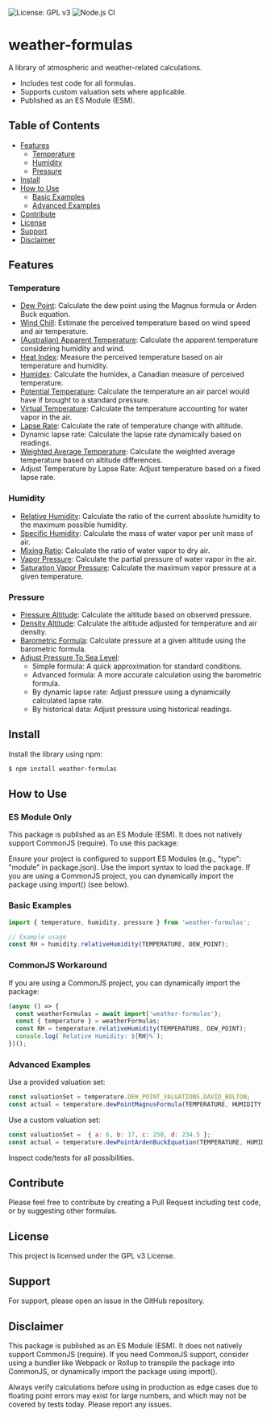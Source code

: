 ![License: GPL v3](https://img.shields.io/badge/License-GPLv3-blue.svg) ![Node.js CI](https://github.com/oyve/weather-formulas/workflows/Node.js%20CI/badge.svg?branch=main)

# weather-formulas
A library of atmospheric and weather-related calculations.

- Includes test code for all formulas.
- Supports custom valuation sets where applicable.
- Published as an ES Module (ESM).

## Table of Contents
- [Features](#features)
  - [Temperature](#temperature)
  - [Humidity](#humidity)
  - [Pressure](#pressure)
- [Install](#install)
- [How to Use](#how-to-use)
  - [Basic Examples](#basic-examples)
  - [Advanced Examples](#advanced-examples)
- [Contribute](#contribute)
- [License](#license)
- [Support](#support)
- [Disclaimer](#disclaimer)

## Features

### Temperature
- [Dew Point](https://en.wikipedia.org/wiki/Dew_point): Calculate the dew point using the Magnus formula or Arden Buck equation.
- [Wind Chill](https://en.wikipedia.org/wiki/Wind_chill#North_American_and_United_Kingdom_wind_chill_index): Estimate the perceived temperature based on wind speed and air temperature.
- [(Australian) Apparent Temperature](https://en.wikipedia.org/wiki/Wind_chill#Australian_apparent_temperature): Calculate the apparent temperature considering humidity and wind.
- [Heat Index](https://en.wikipedia.org/wiki/Heat_index): Measure the perceived temperature based on air temperature and humidity.
- [Humidex](https://en.wikipedia.org/wiki/Humidex): Calculate the humidex, a Canadian measure of perceived temperature.
- [Potential Temperature](https://en.wikipedia.org/wiki/Potential_temperature): Calculate the temperature an air parcel would have if brought to a standard pressure.
- [Virtual Temperature](https://en.wikipedia.org/wiki/Virtual_temperature): Calculate the temperature accounting for water vapor in the air.
- [Lapse Rate](https://en.wikipedia.org/wiki/Lapse_rate): Calculate the rate of temperature change with altitude.
- Dynamic lapse rate: Calculate the lapse rate dynamically based on readings.
- [Weighted Average Temperature](https://en.wikipedia.org/wiki/Weighted_arithmetic_mean): Calculate the weighted average temperature based on altitude differences.
- Adjust Temperature by Lapse Rate: Adjust temperature based on a fixed lapse rate.

### Humidity
- [Relative Humidity](https://en.wikipedia.org/wiki/Humidity): Calculate the ratio of the current absolute humidity to the maximum possible humidity.
- [Specific Humidity](https://en.wikipedia.org/wiki/Humidity): Calculate the mass of water vapor per unit mass of air.
- [Mixing Ratio](https://en.wikipedia.org/wiki/Humidity): Calculate the ratio of water vapor to dry air.
- [Vapor Pressure](https://en.wikipedia.org/wiki/Vapor_pressure): Calculate the partial pressure of water vapor in the air.
- [Saturation Vapor Pressure](https://en.wikipedia.org/wiki/Vapour_pressure_of_water): Calculate the maximum vapor pressure at a given temperature.

### Pressure
- [Pressure Altitude](https://en.wikipedia.org/wiki/Pressure_altitude): Calculate the altitude based on observed pressure.
- [Density Altitude](https://en.wikipedia.org/wiki/Density_altitude): Calculate the altitude adjusted for temperature and air density.
- [Barometric Formula](https://en.wikipedia.org/wiki/Barometric_formula): Calculate pressure at a given altitude using the barometric formula.
- [Adjust Pressure To Sea Level](https://en.wikipedia.org/wiki/Atmospheric_pressure#Altitude_variation):
    - Simple formula: A quick approximation for standard conditions.
    - Advanced formula: A more accurate calculation using the barometric formula.
    - By dynamic lapse rate: Adjust pressure using a dynamically calculated lapse rate.
    - By historical data: Adjust pressure using historical readings.

## Install
Install the library using npm:

```bash
$ npm install weather-formulas
```

## How to Use

### ES Module Only
This package is published as an ES Module (ESM). It does not natively support CommonJS (require). To use this package:

Ensure your project is configured to support ES Modules (e.g., "type": "module" in package.json). Use the import syntax to load the package. If you are using a CommonJS project, you can dynamically import the package using import() (see below).

### Basic Examples
```javascript
import { temperature, humidity, pressure } from 'weather-formulas';

// Example usage
const RH = humidity.relativeHumidity(TEMPERATURE, DEW_POINT);
```
### CommonJS Workaround
If you are using a CommonJS project, you can dynamically import the package:

```javascript
(async () => {
  const weatherFormulas = await import('weather-formulas');
  const { temperature } = weatherFormulas;
  const RH = temperature.relativeHumidity(TEMPERATURE, DEW_POINT);
  console.log(`Relative Humidity: ${RH}%`);
})();
```

### Advanced Examples

Use a provided valuation set:
```javascript
const valuationSet = temperature.DEW_POINT_VALUATIONS.DAVID_BOLTON;
const actual = temperature.dewPointMagnusFormula(TEMPERATURE, HUMIDITY, valuationSet);
```
Use a custom valuation set:
```javascript
const valuationSet =  { a: 6, b: 17, c: 250, d: 234.5 };
const actual = temperature.dewPointArdenBuckEquation(TEMPERATURE, HUMIDITY, valuationSet);
```

Inspect code/tests for all possibilities.

## Contribute
Please feel free to contribute by creating a Pull Request including test code, or by suggesting other formulas.

## License
This project is licensed under the GPL v3 License.

## Support
For support, please open an issue in the GitHub repository.

## Disclaimer
This package is published as an ES Module (ESM). It does not natively support CommonJS (require). If you need CommonJS support, consider using a bundler like Webpack or Rollup to transpile the package into CommonJS, or dynamically import the package using import().

Always verify calculations before using in production as edge cases due to floating point errors may exist for large numbers, and which may not be covered by tests today. Please report any issues.